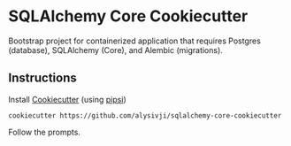 # SQLAlchemy Core Cookiecutter

Bootstrap project for containerized application that requires Postgres (database), SQLAlchemy (Core), and Alembic (migrations).

## Instructions

Install [Cookiecutter](https://cookiecutter.readthedocs.io/) (using [pipsi](https://github.com/mitsuhiko/pipsi))

```console
cookiecutter https://github.com/alysivji/sqlalchemy-core-cookiecutter
```

Follow the prompts.
